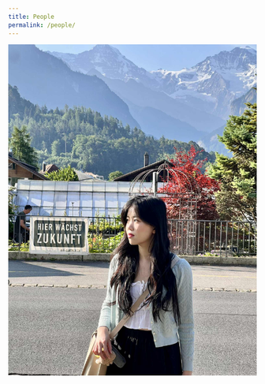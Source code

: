 ```yaml
---
title: People
permalink: /people/
---
```



<img src="./assets/images/anhdang.jpg" class="img-thumbnail" alt="anhdang">
 
